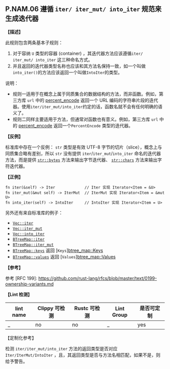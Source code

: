 ## P.NAM.06 遵循 `iter/ iter_mut/ into_iter` 规范来生成迭代器

**【描述】**

此规则包含两条基本子规则：

1. 对于容纳 `U` 类型的容器 (container) ，其迭代器方法应该遵循`iter/ iter_mut/ into_iter` 这三种命名方式。
2. 并且返回的迭代器类型名称也应该和其方法名保持一致，如一个叫做`into_iter()`的方法应该返回一个叫做`IntoIter`的类型。

说明：

- 规则一适用于在概念上属于同质集合的数据结构的方法，而非函数。例如，第三方库 `url`  中的 [percent_encode](https://docs.rs/url/1.4.0/url/percent_encoding/fn.percent_encode.html) 返回一个 URL 编码的字符串片段的迭代器。使用`iter/iter_mut/into_iter`约定的话，函数名就不会有任何明确的语义了。
- 规则二同样主要适用于方法，但通常对函数也有意义。例如，第三方库 `url`  中的 [percent_encode](https://docs.rs/url/1.4.0/url/percent_encoding/fn.percent_encode.html) 返回一个`PercentEncode` 类型的迭代器。

**【反例】**

标准库中存在一个反例： `str` 类型是有效 UTF-8 字节的切片（slice），概念上与同质集合略有差别，所以 `str` 没有提供 `iter`/`iter_mut`/`into_iter` 命名的迭代器方法，而是提供 [`str::bytes`](https://doc.rust-lang.org/stable/std/primitive.str.html#method.bytes) 方法来输出字节迭代器、 [`str::chars`](https://doc.rust-lang.org/stable/std/primitive.str.html#method.chars) 方法来输出字符迭代器。


**【正例】**

```rust,ignored
fn iter(&self) -> Iter             // Iter 实现 Iterator<Item = &U>
fn iter_mut(&mut self) -> IterMut  // IterMut 实现 Iterator<Item = &mut U>
fn into_iter(self) -> IntoIter     // IntoIter 实现 Iterator<Item = U>
```

另外还有来自标准库的例子：

- [`Vec::iter`](https://doc.rust-lang.org/std/vec/struct.Vec.html#method.iter)
- [`Vec::iter_mut`](https://doc.rust-lang.org/std/vec/struct.Vec.html#method.iter_mut)
- [`Vec::into_iter`](https://doc.rust-lang.org/std/vec/struct.Vec.html#method.into_iter)
- [`BTreeMap::iter`](https://doc.rust-lang.org/std/collections/struct.BTreeMap.html#method.iter)
- [`BTreeMap::iter_mut`](https://doc.rust-lang.org/std/collections/struct.BTreeMap.html#method.iter_mut)
- [`BTreeMap::keys`](https://doc.rust-lang.org/std/collections/struct.BTreeMap.html#method.keys)  返回 [`Keys`][btree_map::Keys](https://doc.rust-lang.org/std/collections/btree_map/struct.Keys.html)
- [`BTreeMap::values`](https://doc.rust-lang.org/std/collections/struct.BTreeMap.html#method.values) 返回 [`Values`][btree_map::Values](https://doc.rust-lang.org/std/collections/btree_map/struct.Values.html)

**【参考】**

参考 [RFC 199]: https://github.com/rust-lang/rfcs/blob/master/text/0199-ownership-variants.md


**【Lint 检测】**

| lint name | Clippy 可检测 | Rustc 可检测 | Lint Group |是否可定制 |
| ------ | ---- | --------- | ------ | ------ |
|  _ | no | no | _ | yes |

【定制化参考】

检测 `iter/iter_mut/into_iter` 方法的返回类型是否对应 `Iter/IterMut/IntoIter` ，且，其返回类型是否与方法名相匹配，如果不是，则给予警告。
